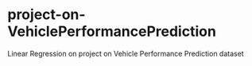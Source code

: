 # project-on-VehiclePerformancePrediction
Linear Regression on project on Vehicle Performance Prediction dataset

